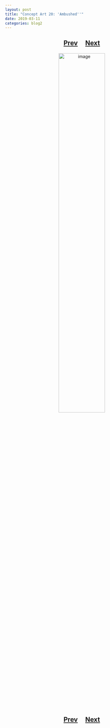 ```yaml
---
layout: post
title: "Concept Art 20: 'Ambushed''"
date: 2019-03-11
categories: blog2
---
```


<h2>
  <p style="text-align:center;">
    <a href="/wingsofthechorus/archive/2019/02/27/conceptart19">Prev</a>
    &nbsp;&nbsp;&nbsp;
    <a href="/wingsofthechorus/archive/2019/03/12/conceptart21">Next</a>
  </p>
</h2>

<p style="text-align:center;">
  <img src="/wingsofthechorus/images/conceptart/ca20.png" width="55%" alt="image"/>
</p>

<h2>
  <p style="text-align:center;">
    <a href="/wingsofthechorus/archive/2019/02/27/conceptart19">Prev</a>
    &nbsp;&nbsp;&nbsp;
    <a href="/wingsofthechorus/archive/2019/03/12/conceptart21">Next</a>
  </p>
</h2>
